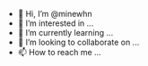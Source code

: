 - 👋 Hi, I’m @minewhn
- 👀 I’m interested in ...
- 🌱 I’m currently learning ...
- 💞️ I’m looking to collaborate on ...
- 📫 How to reach me ...

<!---
minewhn/minewhn is a ✨ special ✨ repository because its `README.md` (this file) appears on your GitHub profile.
You can click the Preview link to take a look at your changes.
--->

